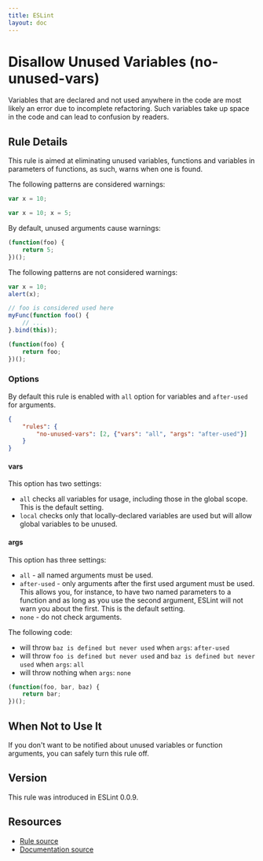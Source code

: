 ```yaml
---
title: ESLint
layout: doc
---
```

<!-- Note: No pull requests accepted for this file. See README.md in the root directory for details. -->
# Disallow Unused Variables (no-unused-vars)

Variables that are declared and not used anywhere in the code are most likely an error due to incomplete refactoring. Such variables take up space in the code and can lead to confusion by readers.

## Rule Details

This rule is aimed at eliminating unused variables, functions and variables in parameters of functions, as such, warns when one is found.

The following patterns are considered warnings:

```js
var x = 10;
```

```js
var x = 10; x = 5;
```

By default, unused arguments cause warnings:

```js
(function(foo) {
    return 5;
})();
```

The following patterns are not considered warnings:

```js
var x = 10;
alert(x);

// foo is considered used here
myFunc(function foo() {
    // ...
}.bind(this));

(function(foo) {
    return foo;
})();
```

### Options

By default this rule is enabled with `all` option for variables and `after-used` for arguments.

```json
{
    "rules": {
        "no-unused-vars": [2, {"vars": "all", "args": "after-used"}]
    }
}
```

#### vars

This option has two settings:

* `all` checks all variables for usage, including those in the global scope. This is the default setting.
* `local` checks only that locally-declared variables are used but will allow global variables to be unused.

#### args

This option has three settings:

* `all` - all named arguments must be used.
* `after-used` - only arguments after the first used argument must be used. This allows you, for instance, to have two named parameters to a function and as long as you use the second argument, ESLint will not warn you about the first. This is the default setting.
* `none` - do not check arguments.

The following code:

- will throw `baz is defined but never used` when `args`: `after-used`
- will throw `foo is defined but never used` and `baz is defined but never used` when `args`: `all`
- will throw nothing when `args`: `none`

```js
(function(foo, bar, baz) {
    return bar;
})();
```

## When Not to Use It

If you don't want to be notified about unused variables or function arguments, you can safely turn this rule off.

## Version

This rule was introduced in ESLint 0.0.9.

## Resources

* [Rule source](https://github.com/eslint/eslint/tree/master/lib/rules/no-unused-vars.js)
* [Documentation source](https://github.com/eslint/eslint/tree/master/docs/rules/no-unused-vars.md)
